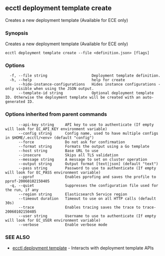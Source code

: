 ## ecctl deployment template create

Creates a new deployment template (Available for ECE only)

### Synopsis

Creates a new deployment template (Available for ECE only)

```
ecctl deployment template create --file <definition.json> [flags]
```

### Options

```
  -f, --file string                    Deployment template definition.
  -h, --help                           help for create
      --hide-instance-configurations   Hides instance configurations - only visible when using the JSON output.
      --template-id string             Optional deployment template ID. Otherwise the deployment template will be created with an auto-generated ID.
```

### Options inherited from parent commands

```
      --api-key string     API key to use to authenticate (If empty will look for EC_API_KEY environment variable)
      --config string      Config name, used to have multiple configs in $HOME/.ecctl/<env> (default "config")
      --force              Do not ask for confirmation
      --format string      Formats the output using a Go template
      --host string        Base URL to use
      --insecure           Skips all TLS validation
      --message string     A message to set on cluster operation
      --output string      Output format [text|json] (default "text")
      --pass string        Password to use to authenticate (If empty will look for EC_PASS environment variable)
      --pprof              Enables pprofing and saves the profile to pprof-20060102150405
  -q, --quiet              Suppresses the configuration file used for the run, if any
      --region string      Elasticsearch Service region
      --timeout duration   Timeout to use on all HTTP calls (default 30s)
      --trace              Enables tracing saves the trace to trace-20060102150405
      --user string        Username to use to authenticate (If empty will look for EC_USER environment variable)
      --verbose            Enable verbose mode
```

### SEE ALSO

* [ecctl deployment template](ecctl_deployment_template.md)	 - Interacts with deployment template APIs


